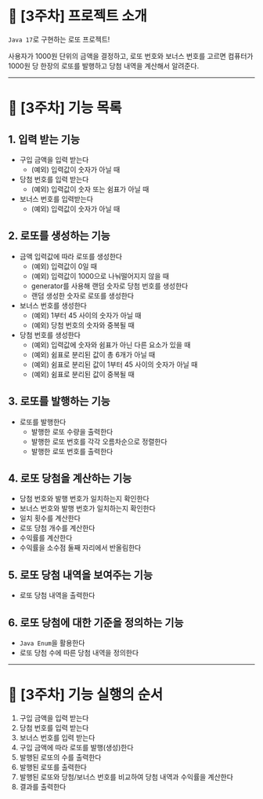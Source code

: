 # 🌰 [3주차] 프로젝트 소개

`Java 17`로 구현하는 로또 프로젝트!

사용자가 1000원 단위의 금액을 결정하고, 로또 번호와 보너스 번호를 고르면 컴퓨터가 1000원 당 한장의 로또를 발행하고 당첨 내역을 계산해서 알려준다.

- - -
# 🪷 [3주차] 기능 목록

## 1. 입력 받는 기능
- 구입 금액을 입력 받는다
    - (예외) 입력값이 숫자가 아닐 때
- 당첨 번호를 입력 받는다
    - (예외) 입력값이 숫자 또는 쉼표가 아닐 때
- 보너스 번호를 입력받는다
    - (예외) 입력값이 숫자가 아닐 때

## 2. 로또를 생성하는 기능
- 금액 입력값에 따라 로또를 생성한다
    - (예외) 입력값이 0일 때
    - (예외) 입력값이 1000으로 나눠떨어지지 않을 때
    - generator를 사용해 랜덤 숫자로 당첨 번호를 생성한다
    - 랜덤 생성한 숫자로 로또를 생성한다
- 보너스 번호를 생성한다
    - (예외) 1부터 45 사이의 숫자가 아닐 때
    - (예외) 당첨 번호의 숫자와 중복될 때
- 당첨 번호를 생성한다
    - (예외) 입력값에 숫자와 쉼표가 아닌 다른 요소가 있을 때
    - (예외) 쉼표로 분리된 값이 총 6개가 아닐 때
    - (예외) 쉼표로 분리된 값이 1부터 45 사이의 숫자가 아닐 때
    - (예외) 쉼표로 분리된 값이 중복될 때

## 3. 로또를 발행하는 기능
- 로또를 발행한다
    - 발행한 로또 수량을 출력한다
    - 발행한 로또 번호를 각각 오름차순으로 정렬한다
    - 발행한 로또 번호를 출력한다

## 4. 로또 당첨을 계산하는 기능
- 당첨 번호와 발행 번호가 일치하는지 확인한다
- 보너스 번호와 발행 번호가 일치하는지 확인한다
- 일치 횟수를 계산한다
- 로또 당첨 개수를 계산한다
- 수익률를 계산한다
- 수익률을 소수점 둘째 자리에서 반올림한다

## 5. 로또 당첨 내역을 보여주는 기능
- 로또 당첨 내역을 출력한다

## 6. 로또 당첨에 대한 기준을 정의하는 기능
- `Java Enum`을 활용한다
- 로또 당첨 수에 따른 당첨 내역을 정의한다

- - - 
# 🧸 [3주차] 기능 실행의 순서

1. 구입 금액을 입력 받는다
2. 당첨 번호를 입력 받는다
3. 보너스 번호를 입력 받는다
4. 구입 금액에 따라 로또를 발행(생성)한다
5. 발행된 로또의 수를 출력한다
6. 발행된 로또를 출력한다
7. 발행된 로또와 당첨/보너스 번호를 비교하여 당첨 내역과 수익률을 계산한다
8. 결과를 출력한다